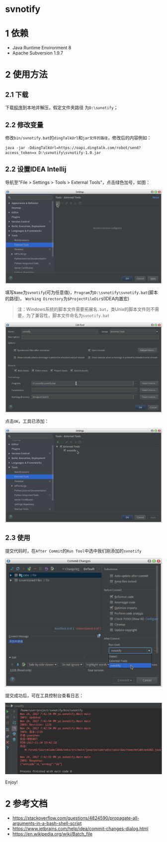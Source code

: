 # svnotify

# 1 依赖
* Java Runtime Environment 8
* Apache Subversion 1.9.7

# 2 使用方法
## 2.1 下载
下载[程序](https://github.com/yziyz/svnotify/raw/master/bin/svnotify-1.0.zip)到本地并解压，假定文件夹路径
为`D:\svnotify`；

## 2.2 修改变量

修改`bin/svnotify.bat`的`dingTalkUrl`和`jar文件的路径`，修改后的内容例如：
```
java -jar -DdingTalkUrl=https://oapi.dingtalk.com/robot/send?access_token=x D:\svnotify\svnotify-1.0.jar
```

## 2.2 设置IDEA Intellij
导航至"File > Settings > Tools > External Tools"，点击绿色加号，如图：

![](bin/image/1.png)

填写`Name`为`svnotify`(可为任意值)，`Program`为`D:\svnotify\svnotify.bat`(脚本的路径)，
`Working Directory`为`$ProjectFileDir$`(IDEA内置宏)

> 注：Windows系统的脚本文件需要拓展名`.bat`，类Unix的脚本文件则不需要，为了兼容性，脚本文件命名为`svnotify.bat`

![](bin/image/2.png)

点击`OK`，工具已添加：

![](bin/image/3.png)

## 2.3 使用
提交代码时，在`After Commit`的`Run Tool`中选中我们刚添加的`svnotify`

![](bin/image/4.png)

提交成功后，可在工具控制台查看日志：

![](bin/image/5.png)

Enjoy!

# 2 参考文档

* https://stackoverflow.com/questions/4824590/propagate-all-arguments-in-a-bash-shell-script
* https://www.jetbrains.com/help/idea/commit-changes-dialog.html
* https://en.wikipedia.org/wiki/Batch_file